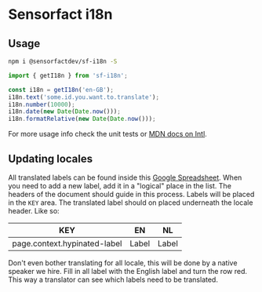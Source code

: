 # Sensorfact i18n

## Usage

```bash
npm i @sensorfactdev/sf-i18n -S
```

```javascript
import { getI18n } from 'sf-i18n';

const i18n = getI18n('en-GB');
i18n.text('some.id.you.want.to.translate');
i18n.number(10000);
i18n.date(new Date(Date.now()));
i18n.formatRelative(new Date(Date.now()));
```
For more usage info check the unit tests or [MDN docs on Intl](https://developer.mozilla.org/en-US/docs/Web/JavaScript/Reference/Global_Objects/Intl).

## Updating locales

All translated labels can be found inside this [Google Spreadsheet](https://docs.google.com/spreadsheets/d/1qDDH0aTg089GTEevK1hKLDcqNzKugMkH3OzK2uTpIkA/edit#gid=0).
When you need to add a new label, add it in a "logical" place in the list.
The headers of the document should guide in this process.
Labels will be placed in the `KEY` area. The translated label should on placed underneath the locale header.
Like so:

| KEY | EN | NL |
|:---:|:--:|:--:|
| page.context.hypinated-label | Label | Label |

Don't even bother translating for all locale, this will be done by a native speaker we hire. Fill in all label with the English label and turn the row red. This way a translator can see which labels need to be translated.
